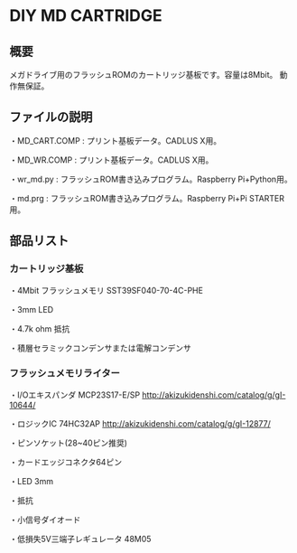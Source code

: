 # DIY MD CARTRIDGE

## 概要
メガドライブ用のフラッシュROMのカートリッジ基板です。容量は8Mbit。
動作無保証。

## ファイルの説明
・MD_CART.COMP : プリント基板データ。CADLUS X用。

・MD_WR.COMP : プリント基板データ。CADLUS X用。

・wr_md.py : フラッシュROM書き込みプログラム。Raspberry Pi+Python用。

・md.prg : フラッシュROM書き込みプログラム。Raspberry Pi+Pi STARTER用。

## 部品リスト
### カートリッジ基板

・4Mbit フラッシュメモリ SST39SF040-70-4C-PHE

・3mm LED

・4.7k ohm 抵抗

・積層セラミックコンデンサまたは電解コンデンサ

### フラッシュメモリライター

・I/Oエキスパンダ  MCP23S17-E/SP
http://akizukidenshi.com/catalog/g/gI-10644/

・ロジックIC 74HC32AP
http://akizukidenshi.com/catalog/g/gI-12877/

・ピンソケット(28~40ピン推奨)

・カードエッジコネクタ64ピン

・LED 3mm

・抵抗

・小信号ダイオード

・低損失5V三端子レギュレータ 48M05
